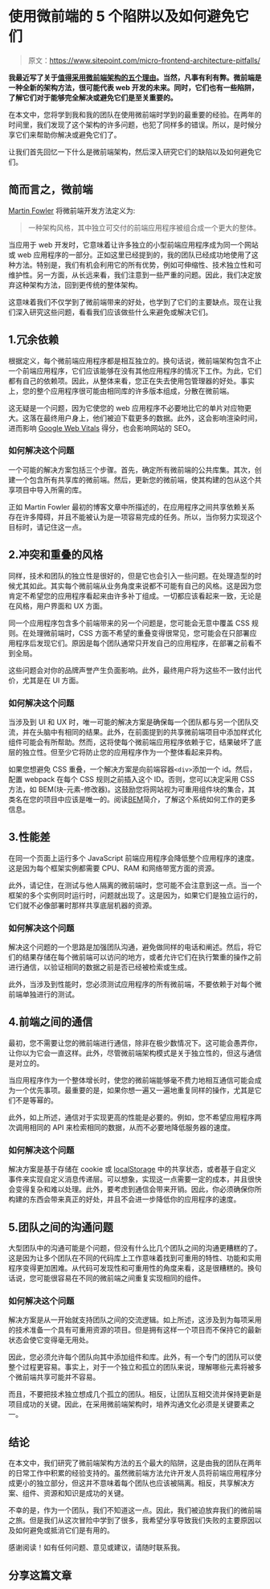 # 使用微前端的 5 个陷阱以及如何避免它们

> 原文：<https://www.sitepoint.com/micro-frontend-architecture-pitfalls/>

**我最近写了关于[值得采用微前端架构的五个理由](https://www.sitepoint.com/micro-frontend-architecture-benefits/)。当然，凡事有利有弊。微前端是一种全新的架构方法，很可能代表 web 开发的未来。同时，它们也有一些陷阱，了解它们对于能够完全解决或避免它们是至关重要的。**

在本文中，您将学到我和我的团队在使用微前端时学到的最重要的经验。在两年的时间里，我们发现了这个架构的许多问题，也犯了同样多的错误。所以，是时候分享它们来帮助你解决或避免它们了。

让我们首先回忆一下什么是微前端架构，然后深入研究它们的缺陷以及如何避免它们。

## 简而言之，微前端

[Martin Fowler](https://martinfowler.com/articles/micro-frontends.html) 将微前端开发方法定义为:

> 一种架构风格，其中独立可交付的前端应用程序被组合成一个更大的整体。

当应用于 web 开发时，它意味着让许多独立的小型前端应用程序成为同一个网站或 web 应用程序的一部分。正如这里已经提到的，我的团队已经成功地使用了这种方法。特别是，我们有机会利用它的所有优势，例如可伸缩性、技术独立性和可维护性。另一方面，从长远来看，我们注意到一些严重的问题。因此，我们决定放弃这种架构方法，回到更传统的整体架构。

这意味着我们不仅学到了微前端带来的好处，也学到了它们的主要缺点。现在让我们深入研究这些问题，看看我们应该做些什么来避免或解决它们。

## 1.冗余依赖

根据定义，每个微前端应用程序都是相互独立的。换句话说，微前端架构包含不止一个前端应用程序，它们应该能够在没有其他应用程序的情况下工作。为此，它们都有自己的依赖项。因此，从整体来看，您正在失去使用包管理器的好处。事实上，您的整个应用程序很可能由相同库的许多版本组成，分散在微前端。

这无疑是一个问题，因为它使您的 web 应用程序不必要地比它的单片对应物更大。这落在最终用户身上，他们被迫下载更多的数据。此外，这会影响渲染时间，进而影响 [Google Web Vitals](https://web.dev/vitals/) 得分，也会影响网站的 SEO。

### 如何解决这个问题

一个可能的解决方案包括三个步骤。首先，确定所有微前端的公共库集。其次，创建一个包含所有共享库的微前端。然后，更新您的微前端，使其构建的包从这个共享项目中导入所需的库。

正如 Martin Fowler 最初的博客文章中所描述的，在应用程序之间共享依赖关系存在许多障碍，并且不能被认为是一项容易完成的任务。所以，当你努力实现这个目标时，请记住这一点。

## 2.冲突和重叠的风格

同样，技术和团队的独立性是很好的，但是它也会引入一些问题。在处理造型的时候尤其如此。其实每个微前端从业务角度来说都不可能有自己的风格。这是因为您肯定不希望您的应用程序看起来由许多补丁组成。一切都应该看起来一致，无论是在风格，用户界面和 UX 方面。

同一个应用程序包含多个前端带来的另一个问题是，您可能会无意中覆盖 CSS 规则。在处理微前端时，CSS 方面不希望的重叠变得很常见，您可能会在只部署应用程序后发现它们。原因是每个团队通常只开发自己的应用程序，在部署之前看不到全局。

这些问题会对你的品牌声誉产生负面影响。此外，最终用户将为这些不一致付出代价，尤其是在 UI 方面。

### 如何解决这个问题

当涉及到 UI 和 UX 时，唯一可能的解决方案是确保每一个团队都与另一个团队交流，并在头脑中有相同的结果。此外，在前面提到的共享微前端项目中添加样式化组件可能会有所帮助。然而，这将使每个微前端应用程序依赖于它，结果破坏了底层的独立性。但至少它将防止您的应用程序作为一个整体看起来异构。

如果您想避免 CSS 重叠，一个解决方案是向前端容器`<div>`添加一个 id。然后，配置 webpack 在每个 CSS 规则之前插入这个 ID。否则，您可以决定采用 CSS 方法，如 BEM(块-元素-修改器)。这鼓励您将网站视为可重用组件块的集合，其类名在您的项目中应该是唯一的。阅读[BEM](https://www.sitepoint.com/css-architecture-block-element-modifier-bem/)简介，了解这个系统如何工作的更多信息。

## 3.性能差

在同一个页面上运行多个 JavaScript 前端应用程序会降低整个应用程序的速度。这是因为每个框架实例都需要 CPU、RAM 和网络带宽方面的资源。

此外，请记住，在测试与他人隔离的微前端时，您可能不会注意到这一点。当一个框架的多个实例同时运行时，问题就出现了。这是因为，如果它们是独立运行的，它们就不必像部署时那样共享底层机器的资源。

### 如何解决这个问题

解决这个问题的一个思路是加强团队沟通，避免做同样的电话和阐述。然后，将它们的结果存储在每个微前端可以访问的地方，或者允许它们在执行繁重的操作之前进行通信，以验证相同的数据之前是否已经被检索或生成。

此外，当涉及到性能时，您必须测试应用程序的所有微前端，不要依赖于对每个微前端单独进行的测试。

## 4.前端之间的通信

最初，您不需要让您的微前端进行通信，除非在极少数情况下。这可能会愚弄你，让你以为它会一直这样。此外，尽管微前端架构模式是关于独立性的，但这与通信是对立的。

当应用程序作为一个整体增长时，使您的微前端能够毫不费力地相互通信可能会成为一个优先事项。最重要的是，如果你想一遍又一遍地重复同样的操作，尤其是它们不是等幂的。

此外，如上所述，通信对于实现更高的性能是必要的。例如，您不希望应用程序两次调用相同的 API 来检索相同的数据，从而不必要地降低服务器的速度。

### 如何解决这个问题

解决方案是基于存储在 cookie 或 [localStorage](https://developer.mozilla.org/en-US/docs/Web/API/Window/localStorage) 中的共享状态，或者基于自定义事件来实现自定义消息传递层。可以想象，实现这一点需要一定的成本，并且很快会变得复杂和难以处理。此外，要考虑到通信会带来开销。因此，你必须确保你所构建的东西会带来真正的好处，并且不会进一步降低你的应用程序的速度。

## 5.团队之间的沟通问题

大型团队中的沟通可能是个问题，但没有什么比几个团队之间的沟通更糟糕的了。这是因为让多个团队在不同的代码库上工作意味着找到可重用的特性、功能和实用程序变得更加困难。从代码可发现性和可重用性的角度来看，这是很糟糕的。换句话说，您可能很容易在不同的微前端之间重复实现相同的组件。

### 如何解决这个问题

解决方案是从一开始就支持团队之间的交流逻辑。如上所述，这涉及到为每项采用的技术准备一个具有可重用资源的项目。但是拥有这样一个项目而不保持它的最新状态会使它变得毫无用处。

因此，您必须允许每个团队向其中添加组件和库。此外，有一个专门的团队可以使整个过程更容易。事实上，对于一个独立和孤立的团队来说，理解哪些元素将被多个微前端共享可能并不容易。

而且，不要把技术独立想成几个孤立的团队。相反，让团队互相交流并保持更新是项目成功的关键。因此，在采用微前端架构时，培养沟通文化必须是关键要素之一。

## 结论

在本文中，我们研究了微前端架构方法的五个最大的陷阱，这是由我的团队在两年的日常工作中积累的经验支持的。虽然微前端方法允许开发人员将前端应用程序分成更小的独立部分，但这并不意味着每个团队也应该被隔离。相反，共享解决方案、组件、资源和知识是成功的关键。

不幸的是，作为一个团队，我们不知道这一点。因此，我们被迫放弃我们的微前端之旅。但是我们从这次冒险中学到了很多，我希望分享导致我们失败的主要原因以及如何避免或抵消它们是有用的。

感谢阅读！如有任何问题、意见或建议，请随时联系我。

## 分享这篇文章